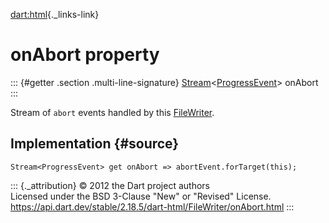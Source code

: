 [dart:html](../../dart-html/dart-html-library){._links-link}

onAbort property
================

::: {#getter .section .multi-line-signature}
[Stream](../../dart-async/stream-class)\<[ProgressEvent](../progressevent-class)\>
onAbort
:::

Stream of `abort` events handled by this
[FileWriter](../filewriter-class).

Implementation {#source}
--------------

``` {.language-dart data-language="dart"}
Stream<ProgressEvent> get onAbort => abortEvent.forTarget(this);
```

::: {._attribution}
© 2012 the Dart project authors\
Licensed under the BSD 3-Clause \"New\" or \"Revised\" License.\
<https://api.dart.dev/stable/2.18.5/dart-html/FileWriter/onAbort.html>
:::
